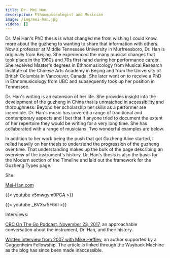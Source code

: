 ```yaml
---
title: Dr. Mei Han
description: Ethnomusicologist and Musician
image: /img/mei-han.jpg
videos: []
---
```

Dr. Mei Han's PhD thesis is what changed me from wishing I could know more about the guzheng to wanting to share that information with others. Now a professor at Middle Tennessee University in Murfreesboro, Dr. Han is originally from Beijing. She experienced the many musical changes that took place in the 1960s and 70s first hand during her performance career. She received Master's degrees in Ethnomusicology from Musical Research Institute of the Chinese Arts Academy in Beijing and from the University of British Columbia in Vancouver, Canada. She later went on to receive a PhD in Ethnomusicology from UBC and subsequently took up her position in Tennessee.

Dr. Han's writing is an extension of her life. She provides insight into the development of the guzheng in China that is unmatched in accessibility and thoroughness. Beyond her scholarship her skills as a performer are incredible. Dr. Han's music has covered a range of traditional and contemporary aspects and I bet that if anyone tried to document the extent of her repertoire they would be writing for a very long time.  She has collaborated with a range of musicians. Two wonderful examples are below.

In addition to her work being the push that got Guzheng Alive started, I relied heavily on her thesis to understand the progression of the guzheng over time. That understanding makes up the bulk of the page  describing an overview of the instrument's history.  Dr. Han's thesis is also the basis for the Modern section of the Timeline and laid out the framework for the Guzheng Types page.

Site:

[Mei-Han.com](http://www.mei-han.com/meihan.html)

{{< youtube v5mwgym0PGA >}}

{{< youtube _BVXsr5F6dI >}}

Interviews:

[CBC On The Go Podcast, November 23, 2017](http://www.cbc.ca/listen/shows/on-the-go/episode/14906288), an approachable conversation about the instrument, Dr. Han, and their history.

[Written interview from 2007 with Mike Heffley](https://web.archive.org/web/20111002235502/http://newoldmusic.blogspot.com/2007/04/mei-han-interview-week-14.html), an author supported by a Guggenheim Fellowship. The article is linked through the Wayback Machine as the blog has since been made inaccessible.

